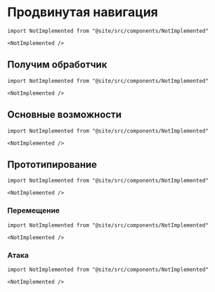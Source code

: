 # Продвинутая навигация

```mdx-code-block
import NotImplemented from "@site/src/components/NotImplemented"

<NotImplemented />
```

## Получим обработчик

```mdx-code-block
import NotImplemented from "@site/src/components/NotImplemented"

<NotImplemented />
```

## Основные возможности

```mdx-code-block
import NotImplemented from "@site/src/components/NotImplemented"

<NotImplemented />
```

## Прототипирование

```mdx-code-block
import NotImplemented from "@site/src/components/NotImplemented"

<NotImplemented />
```

### Перемещение

```mdx-code-block
import NotImplemented from "@site/src/components/NotImplemented"

<NotImplemented />
```

### Атака

```mdx-code-block
import NotImplemented from "@site/src/components/NotImplemented"

<NotImplemented />
```
